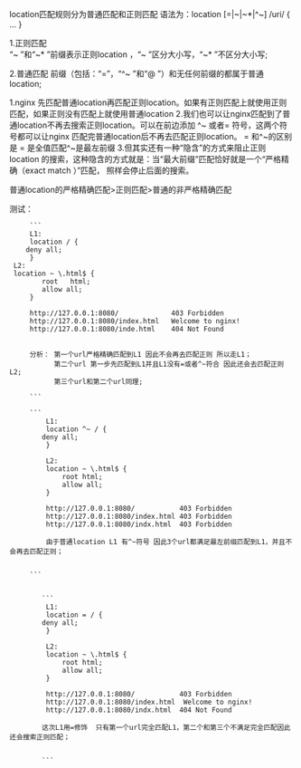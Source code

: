

location匹配规则分为普通匹配和正则匹配 语法为：location [=|~|~*|^~] /uri/ { … }


1.正则匹配  
    “~ ”和“~* ”前缀表示正则location ，“~ ”区分大小写，“~* ”不区分大小写;
    
2.普通匹配
    前缀（包括：“=”，“^~ ”和“@ ”）和无任何前缀的都属于普通location;
    
    
1.nginx 先匹配普通location再匹配正则location。如果有正则匹配上就使用正则匹配，如果正则没有匹配上就使用普通location
2.我们也可以让nginx匹配到了普通location不再去搜索正则location。可以在前边添加 ^~ 或者= 符号，这两个符号都可以让nginx
匹配完普通location后不再去匹配正则location。 = 和^~的区别是 = 是全值匹配^~是最左前缀
3.但其实还有一种“隐含”的方式来阻止正则location 的搜索，这种隐含的方式就是：当“最大前缀”匹配恰好就是一个“严格精确（exact match ）”匹配，
照样会停止后面的搜索。

普通location的严格精确匹配>正则匹配>普通的非严格精确匹配

测试：

         ```
         L1:
         location / {
	    deny all;
         }
	 L2:
	 location ~ \.html$ {
            root   html;
            allow all;
         }
         
         http://127.0.0.1:8080/             403 Forbidden
         http://127.0.0.1:8080/index.html   Welcome to nginx!
         http://127.0.0.1:8080/inde.html    404 Not Found
         
         
         分析： 第一个url严格精确匹配到L1 因此不会再去匹配正则 所以走L1；
               第二个url 第一步先匹配到L1并且L1没有=或者^~符合 因此还会去匹配正则L2;
               第三个url和第二个url同理;
         
         ```

         ```
             L1:
             location ^~ / {
			deny all;
             }
             
             L2:
             location ~ \.html$ {
                 root html;
                 allow all;
             }
             
             http://127.0.0.1:8080/           403 Forbidden
             http://127.0.0.1:8080/index.html 403 Forbidden
             http://127.0.0.1:8080/indx.html  403 Forbidden

             由于普通location L1 有^~符号 因此3个url都满足最左前缀匹配到L1，并且不会再去匹配正则；
             
         
         ```


            ```
             L1:
             location = / {
			deny all;
             }
             
             L2:
             location ~ \.html$ {
                 root html;
                 allow all;
             }
             
             http://127.0.0.1:8080/           403 Forbidden
             http://127.0.0.1:8080/index.html  Welcome to nginx!
             http://127.0.0.1:8080/indx.html  404 Not Found

            这次L1用=修饰  只有第一个url完全匹配L1，第二个和第三个不满足完全匹配因此还会搜索正则匹配；
                
            
            ```




































